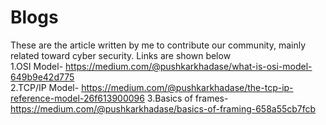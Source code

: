 # Blogs
These are the article written by me to contribute our community, mainly related toward cyber security. Links are shown below<br>
1.OSI Model- https://medium.com/@pushkarkhadase/what-is-osi-model-649b9e42d775<br>
2.TCP/IP Model- https://medium.com/@pushkarkhadase/the-tcp-ip-reference-model-26f613900096
3.Basics of frames- https://medium.com/@pushkarkhadase/basics-of-framing-658a55cb7fcb
